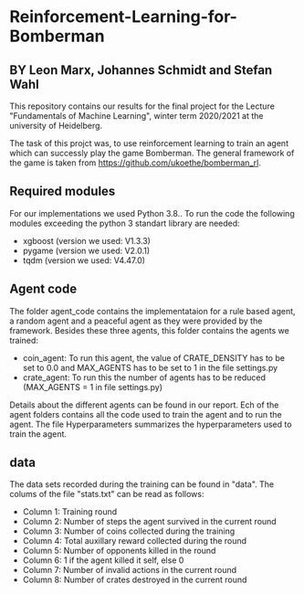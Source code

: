 # Reinforcement-Learning-for-Bomberman
## BY Leon Marx, Johannes Schmidt and Stefan Wahl

This repository contains our results for the final project for the Lecture "Fundamentals of Machine Learning", winter term 2020/2021 at the university of Heidelberg.

The task of this projct was, to use reinforcement learning to train an agent which can successly play the game Bomberman. The general framework of the game is taken from https://github.com/ukoethe/bomberman_rl.

## Required modules

For our implementations we used Python 3.8.. To run the code the following modules exceeding the python 3 standart library are needed:

* xgboost (version we used: V1.3.3)
* pygame (version we used: V2.0.1)
* tqdm (version we used: V4.47.0)

## Agent code

The folder agent_code contains the implementataion for a rule based agent, a random agent and a peaceful agent as they were provided by the framework. Besides these three agents, this folder contains the agents we trained:

* coin_agent: To run this agent, the value of CRATE_DENSITY has to be set to 0.0 and MAX_AGENTS has to be set to 1 in the file settings.py
* crate_agent: To run this the number of agents has to be reduced (MAX_AGENTS = 1 in file settings.py)

Details about the different agents can be found in our report. Ech of the agent folders contains all the code used to train the agent and to run the agent. The file Hyperparameters summarizes the hyperparameters used to train the agent.

## data
The data sets recorded during the training can be found in "data". The colums of the file "stats.txt" can be read as follows:

* Column 1: Training round
* Column 2: Number of steps the agent survived in the current round
* Column 3: Number of coins collected during the training
* Column 4: Total auxillary reward collected during the round
* Column 5: Number of opponents killed in the round
* Column 6: 1 if the agent killed it self, else 0
* Column 7: Number of invalid actions in the current round
* Column 8: Number of crates destroyed in the current round
